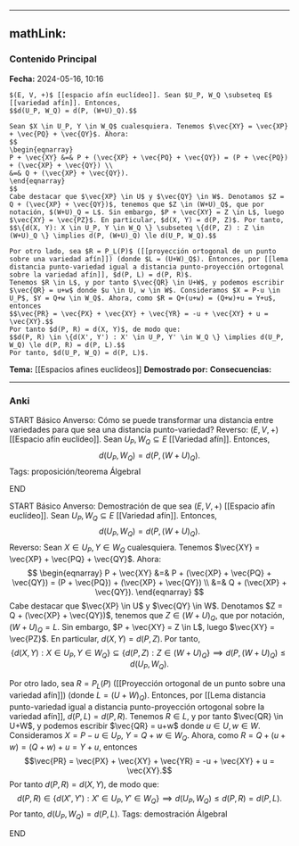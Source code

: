 
---
mathLink:
---
### Contenido Principal

**Fecha:** 2024-05-16, 10:16

```ad-theorem
$(E, V, +)$ [[espacio afín euclídeo]]. Sean $U_P, W_Q \subseteq E$ [[variedad afín]]. Entonces,
$$d(U_P, W_Q) = d(P, (W+U)_Q).$$
```


```ad-proof
Sean $X \in U_P, Y \in W_Q$ cualesquiera. Tenemos $\vec{XY} = \vec{XP} + \vec{PQ} + \vec{QY}$. Ahora:
$$
\begin{eqnarray}
P + \vec{XY} &=& P + (\vec{XP} + \vec{PQ} + \vec{QY}) = (P + \vec{PQ}) + (\vec{XP} + \vec{QY}) \\
&=& Q + (\vec{XP} + \vec{QY}).
\end{eqnarray}
$$
Cabe destacar que $\vec{XP} \in U$ y $\vec{QY} \in W$. Denotamos $Z = Q + (\vec{XP} + \vec{QY})$, tenemos que $Z \in (W+U)_Q$, que por notación, $(W+U)_Q = L$. Sin embargo, $P + \vec{XY} = Z \in L$, luego $\vec{XY} = \vec{PZ}$. En particular, $d(X, Y) = d(P, Z)$. Por tanto,
$$\{d(X, Y): X \in U_P, Y \in W_Q \} \subseteq \{d(P, Z) : Z \in (W+U)_Q \} \implies d(P, (W+U)_Q) \le d(U_P, W_Q).$$

Por otro lado, sea $R = P_L(P)$ ([[proyección ortogonal de un punto sobre una variedad afín]]) (donde $L = (U+W)_Q$). Entonces, por [[lema distancia punto-variedad igual a distancia punto-proyección ortogonal sobre la variedad afín]], $d(P, L) = d(P, R)$.
Tenemos $R \in L$, y por tanto $\vec{QR} \in U+W$, y podemos escribir $\vec{QR} = u+w$ donde $u \in U, w \in W$. Consideramos $X = P-u \in U_P$, $Y = Q+w \in W_Q$. Ahora, como $R = Q+(u+w) = (Q+w)+u = Y+u$, entonces
$$\vec{PR} = \vec{PX} + \vec{XY} + \vec{YR} = -u + \vec{XY} + u = \vec{XY}.$$
Por tanto $d(P, R) = d(X, Y)$, de modo que:
$$d(P, R) \in \{d(X', Y') : X' \in U_P, Y' \in W_Q \} \implies d(U_P, W_Q) \le d(P, R) = d(P, L).$$
Por tanto, $d(U_P, W_Q) = d(P, L)$.
```


**Tema:** [[Espacios afines euclídeos]]
**Demostrado por:**
**Consecuencias:**

---
### Anki

START
Básico
Anverso: Cómo se puede transformar una distancia entre variedades para que sea una distancia punto-variedad?
Reverso: $(E, V, +)$ [[Espacio afín euclídeo]]. Sean $U_P, W_Q \subseteq E$ [[Variedad afín]]. Entonces,
$$d(U_P, W_Q) = d(P, (W+U)_Q).$$
Tags: proposición/teorema ÁlgebraI
<!--ID: 1715864620162-->
END

START
Básico
Anverso: Demostración de que sea $(E, V, +)$ [[Espacio afín euclídeo]]. Sean $U_P, W_Q \subseteq E$ [[Variedad afín]]. Entonces,
$$d(U_P, W_Q) = d(P, (W+U)_Q).$$
Reverso: Sean $X \in U_P, Y \in W_Q$ cualesquiera. Tenemos $\vec{XY} = \vec{XP} + \vec{PQ} + \vec{QY}$. Ahora:
$$
\begin{eqnarray}
P + \vec{XY} &=& P + (\vec{XP} + \vec{PQ} + \vec{QY}) = (P + \vec{PQ}) + (\vec{XP} + \vec{QY}) \\
&=& Q + (\vec{XP} + \vec{QY}).
\end{eqnarray}
$$
Cabe destacar que $\vec{XP} \in U$ y $\vec{QY} \in W$. Denotamos $Z = Q + (\vec{XP} + \vec{QY})$, tenemos que $Z \in (W+U)_Q$, que por notación, $(W+U)_Q = L$. Sin embargo, $P + \vec{XY} = Z \in L$, luego $\vec{XY} = \vec{PZ}$. En particular, $d(X, Y) = d(P, Z)$. Por tanto,
$$\{d(X, Y): X \in U_P, Y \in W_Q \} \subseteq \{d(P, Z) : Z \in (W+U)_Q \} \implies d(P, (W+U)_Q) \le d(U_P, W_Q).$$

Por otro lado, sea $R = P_L(P)$ ([[Proyección ortogonal de un punto sobre una variedad afín]]) (donde $L = (U+W)_Q$). Entonces, por [[Lema distancia punto-variedad igual a distancia punto-proyección ortogonal sobre la variedad afín]], $d(P, L) = d(P, R)$.
Tenemos $R \in L$, y por tanto $\vec{QR} \in U+W$, y podemos escribir $\vec{QR} = u+w$ donde $u \in U, w \in W$. Consideramos $X = P-u \in U_P$, $Y = Q+w \in W_Q$. Ahora, como $R = Q+(u+w) = (Q+w)+u = Y+u$, entonces
$$\vec{PR} = \vec{PX} + \vec{XY} + \vec{YR} = -u + \vec{XY} + u = \vec{XY}.$$
Por tanto $d(P, R) = d(X, Y)$, de modo que:
$$d(P, R) \in \{d(X', Y') : X' \in U_P, Y' \in W_Q \} \implies d(U_P, W_Q) \le d(P, R) = d(P, L).$$
Por tanto, $d(U_P, W_Q) = d(P, L)$.
Tags: demostración ÁlgebraI
<!--ID: 1715864620168-->
END